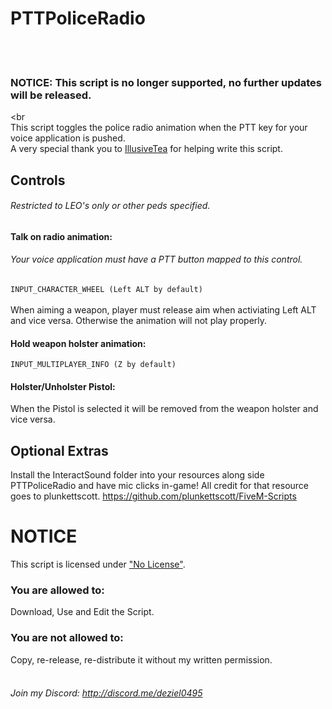 # PTTPoliceRadio
<br><br>
### NOTICE: This script is no longer supported, no further updates will be released.
<br<br>
This script toggles the police radio animation when the PTT key for your voice application is pushed.
<br>
A very special thank you to [IllusiveTea](https://github.com/IllusiveTea) for helping write this script.
## Controls
###### _Restricted to LEO's only or other peds specified._
#### **Talk on radio animation:**
###### Your voice application must have a PTT button mapped to this control.
`INPUT_CHARACTER_WHEEL (Left ALT by default)`
<br><br>
When aiming a weapon, player must release aim when activiating Left ALT and vice versa. Otherwise the animation will not play properly.
#### **Hold weapon holster animation:**
`INPUT_MULTIPLAYER_INFO (Z by default)`
#### **Holster/Unholster Pistol:**
When the Pistol is selected it will be removed from the weapon holster and vice versa.
## Optional Extras
Install the InteractSound folder into your resources along side PTTPoliceRadio and have mic clicks in-game! All credit for that resource goes to plunkettscott. https://github.com/plunkettscott/FiveM-Scripts
# NOTICE
This script is licensed under ["No License"](https://choosealicense.com/no-license/).
### You are allowed to:
Download, Use and Edit the Script.
<br>
### You are not allowed to:
Copy, re-release, re-distribute it without my written permission.
<br><br>
###### Join my Discord: http://discord.me/deziel0495
